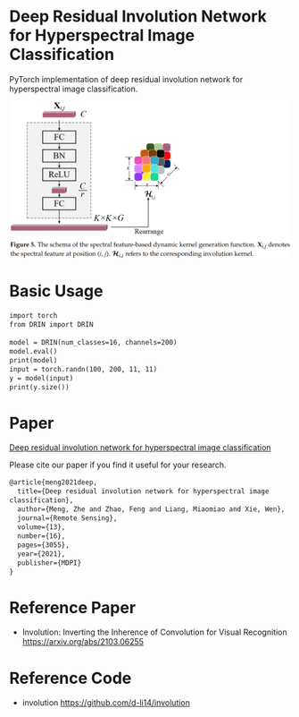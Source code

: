 # Deep Residual Involution Network for Hyperspectral Image Classification

PyTorch implementation of deep residual involution network for hyperspectral image classification.

![image](fig/dynamic_kernel_generation.png)

# Basic Usage

```
import torch
from DRIN import DRIN

model = DRIN(num_classes=16, channels=200)
model.eval()
print(model)
input = torch.randn(100, 200, 11, 11)
y = model(input)
print(y.size())
```

# Paper

[Deep residual involution network for hyperspectral image classification](https://www.mdpi.com/2072-4292/13/16/3055)

Please cite our paper if you find it useful for your research.

```
@article{meng2021deep,
  title={Deep residual involution network for hyperspectral image classification},
  author={Meng, Zhe and Zhao, Feng and Liang, Miaomiao and Xie, Wen},
  journal={Remote Sensing},
  volume={13},
  number={16},
  pages={3055},
  year={2021},
  publisher={MDPI}
}
```

# Reference Paper

* Involution: Inverting the Inherence of Convolution for Visual Recognition https://arxiv.org/abs/2103.06255

# Reference Code

* involution https://github.com/d-li14/involution
